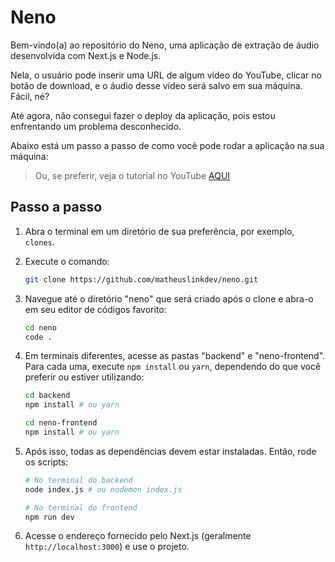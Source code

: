 # Neno

Bem-vindo(a) ao repositório do Neno, uma aplicação de extração de áudio desenvolvida com Next.js e Node.js.

Nela, o usuário pode inserir uma URL de algum vídeo do YouTube, clicar no botão de download, e o áudio desse vídeo será salvo em sua máquina. Fácil, né?

Até agora, não consegui fazer o deploy da aplicação, pois estou enfrentando um problema desconhecido.

Abaixo está um passo a passo de como você pode rodar a aplicação na sua máquina:

> Ou, se preferir, veja o tutorial no YouTube [AQUI](#)

## Passo a passo

1. Abra o terminal em um diretório de sua preferência, por exemplo, `clones`.

2. Execute o comando:

    ```bash
    git clone https://github.com/matheuslinkdev/neno.git
    ```

3. Navegue até o diretório "neno" que será criado após o clone e abra-o em seu editor de códigos favorito:

    ```bash
    cd neno
    code .
    ```

4. Em terminais diferentes, acesse as pastas "backend" e "neno-frontend". Para cada uma, execute `npm install` ou `yarn`, dependendo do que você preferir ou estiver utilizando:

    ```bash
    cd backend
    npm install # ou yarn
    ```

    ```bash
    cd neno-frontend
    npm install # ou yarn
    ```

5. Após isso, todas as dependências devem estar instaladas. Então, rode os scripts:

    ```bash
    # No terminal do backend
    node index.js # ou nodemon index.js
    ```

    ```bash
    # No terminal do frontend
    npm run dev
    ```

6. Acesse o endereço fornecido pelo Next.js (geralmente `http://localhost:3000`) e use o projeto.

